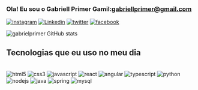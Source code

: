 ### Ola! Eu sou o Gabriell Primer Gamil:gabriellprimer@gmail.com

[![instagram](https://img.shields.io/badge/Instagram-E4405F?style=for-the-badge&logo=instagram&logoColor=white)](https://instagram.com/gabriellprimer)
[![Linkedin](https://img.shields.io/badge/LinkedIn-0077B5?style=for-the-badge&logo=linkedin&logoColor=white)](https://linkedin.com/gabriellprimer)
[![twitter](https://img.shields.io/badge/Twitter-1DA1F2?style=for-the-badge&logo=twitter&logoColor=white)](https://twitter.com/gabriellprimer)
[![facebook](https://img.shields.io/badge/Facebook-1877F2?style=for-the-badge&logo=facebook&logoColor=white)](https://facebook.com/gabriellprimer)

![gabrielprimer GitHub stats](https://github-readme-stats.vercel.app/api?username=gabrielprimer&show_icons=true&theme=dracula)

## Tecnologias que eu uso no meu dia

<div style="display: inline_block"><br/>
    <img align="center" alt="html5" src="https://img.shields.io/badge/HTML5-E34F26?style=for-the-badge&logo=html5&logoColor=white">
    <img align="center" alt="css3" src="https://img.shields.io/badge/CSS3-1572B6?style=for-the-badge&logo=css3&logoColor=white">
    <img align="center" alt="javascript" src="https://img.shields.io/badge/JavaScript-F7DF1E?style=for-the-badge&logo=javascript&logoColor=black">
    <img align="center" alt="react" src="https://img.shields.io/badge/React-20232A?style=for-the-badge&logo=react&logoColor=61DAFB">
    <img align="center" alt="angular" src="https://img.shields.io/badge/Angular-DD0031?style=for-the-badge&logo=angular&logoColor=white">
    <img align="center" alt="typescript" src="https://img.shields.io/badge/TypeScript-007ACC?style=for-the-badge&logo=typescript&logoColor=white">
    <img align="center" alt="python" src="https://img.shields.io/badge/Python-3776AB?style=for-the-badge&logo=python&logoColor=white">
    <img align="center" alt="nodejs" src="https://img.shields.io/badge/Node.js-43853D?style=for-the-badge&logo=node.js&logoColor=white">
    <img align="center" alt="java" src="https://img.shields.io/badge/Java-ED8B00?style=for-the-badge&logo=openjdk&logoColor=white">
    <img align="center" alt="spring" src="https://img.shields.io/badge/Spring-6DB33F?style=for-the-badge&logo=spring&logoColor=white">
    <img align="center" alt="mysql" src="https://img.shields.io/badge/MySQL-00000F?style=for-the-badge&logo=mysql&logoColor=white">
</div>
